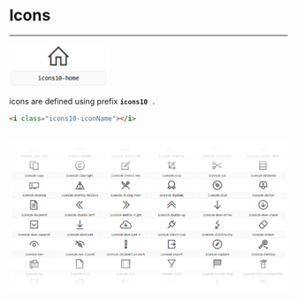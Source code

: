 # Icons


---


<img src="img/icon_single.png" width="180" />

<p>icons are defined using prefix <code><b>icons10</b> .</code></p> 

```html
<i class="icons10-iconName"></i>
```

<br>

<img src="img/icons_large.png" width="940" />
